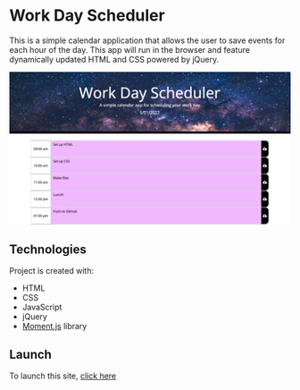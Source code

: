 # Work Day Scheduler

This is a simple calendar application that allows the user to save events for each hour of the day. This app will run in the browser and feature dynamically updated HTML and CSS powered by jQuery.

![Work Day project screenshot](workday.png)

## Technologies
Project is created with:
* HTML
* CSS
* JavaScript
* jQuery
* [Moment.js](https://momentjs.com/) library

## Launch
To launch this site, [click here](https://cammeer.github.io/Work-Day-Scheduler/)
